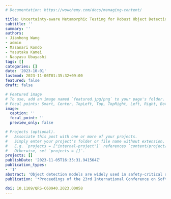 ```yaml
---
# Documentation: https://wowchemy.com/docs/managing-content/

title: Uncertainty-aware Metamorphic Testing for Robust Object Detection Models
subtitle: ''
summary: ''
authors:
- Jianhong Wang
- admin
- Masanari Kondo
- Yasutaka Kamei
- Naoyasu Ubayashi
tags: []
categories: []
date: '2023-10-01'
lastmod: 2023-11-06T01:35:32+09:00
featured: false
draft: false

# Featured image
# To use, add an image named `featured.jpg/png` to your page's folder.
# Focal points: Smart, Center, TopLeft, Top, TopRight, Left, Right, BottomLeft, Bottom, BottomRight.
image:
  caption: ''
  focal_point: ''
  preview_only: false

# Projects (optional).
#   Associate this post with one or more of your projects.
#   Simply enter your project's folder or file name without extension.
#   E.g. `projects = ["internal-project"]` references `content/project/deep-learning/index.md`.
#   Otherwise, set `projects = []`.
projects: []
publishDate: '2023-11-05T16:35:31.941564Z'
publication_types:
- '1'
abstract: 'Object detection models are widely used in safety-critical systems in industrial fields such as autonomous driving. It is essential to improve the robustness of object detection models capable of avoiding failures in realistic scenarios. This study proposes metamorphic testing on the object detection model robustness. The metamorphic testing generates metamorphic tested images that simulate the realistic perturbations in production environments. In order to evaluate the model robustness, Bayesian uncertainty is used to describe how the model maintains its reliability on the prediction. This paper shows how metamorphic testing performs the evaluation of the model robustness with Bayesian uncertainty, and how metamorphic testing can improve the model robustness by retraining the models.'
publication: '*Proceedings of the 23rd International Conference on Software Quality, Reliability, and Security Companion (QRS-C)*'

doi: 10.1109/QRS-C60940.2023.00058
---
```


